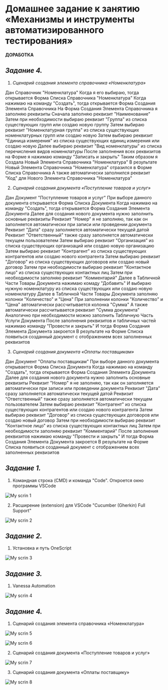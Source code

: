# **Домашнее задание к занятию «Механизмы и инструменты автоматизированного тестирования»**

**ДОРАБОТКА**

## _Задание 4._

1. _Сценарий создания элемента справочника «Номенклатура»_ 
   
Дан Справочник "Номенклатура"
Когда я его выбираю, тогда открывается Форма Списка Справочника "Номенклатура"
Когда нажимаю на команду "Создать", тогда открывается Форма Создания Элемента Справочника
На Форма Создания Элемента Справочника я заполняю реквизиты
Сначала заполняю реквизит "Наименование"
Затем при необходимости выбираю реквизит "Группа" из списка существующих групп или создаю новую группу
Затем выбираю реквизит "Номенклатурная группа" из списка существующих номенклатурных групп или создаю новую
Затем выбираю реквизит "Единица измерения" из списка существующих единиц измерения или создаю новую
Далее выбираю реквизит "Вид номенклатуры" из списка перечисления видов номенклатуры
После заполнения всех реквизитов на Форме я нажимаю команду "Записать и закрыть"
Таким образом я Создала Новый Элемента Справочника "Номенклатура"
В результате Новый Элемента Справочника "Номенклатура" отразился в Форме Списка Справочника
А также автоматически заполнился реквизит "Код" для  Нового Элемента Справочника "Номенклатура"

2. _Сценарий создания документа «Поступление товаров и услуг»_ 
   
Дан Документ "Поступление товаров и услуг"
При выборе данного документа открывается Форма Списка Документа
Когда нажимаю на команду "Создать", тогда открывается Форма Создания Элемента Документа
Далее для создания нового документа нужно заполнить основные реквизиты
Реквизит "Номер" я не заполняю, так как он заполняется автоматически при записи или проведении документа
Реквизит "Дата" сразу заполняется автоматически текущей датой
Реквизит "Ответственный" также сразу заполняется автоматически текущем пользователем
Затем выбираю реквизит "Организация" из списка существующих организаций или создаю новую организацию
Затем выбираю реквизит "Контрагент" из списка существующих контрагентов или создаю нового контрагента
Затем выбираю реквизит "Договор" из списка существующих договоров или создаю новый договор
Затем при необходимости выбираю реквизит "Контактное лицо" из списка существующих контактных лиц
Затем при необходимости заполняю реквизит "Комментарий"
Далее в Табличной Части Товары Документа нажимаю комаду "Добавить"
И выбираю нужную номенклатуру из списка существующих или создаю новую номенклатуру
Далее в Табличной Части Товары Документа заполняю колонки "Количество" и "Цена"
При заполнении колонки "Количество" и "Цена" автоматически рассчитывается колонка "Сумма"
А также автоматически рассчитывается реквизит "Сумма документа"
Аналогично при необходимости можно заполнить Табличную Часть Услуги Документа
После заполнения реквизитов и табличных частей нажимаю команду "Провести и закрыть"
И тогда Форма Создания Элемента Документа закроется
В результате на Форме Списка появиться созданный документ с отображением всех заполненных реквизитов

3. _Сценарий создания документа «Оплаты поставщикам»_

Дан Документ "Оплаты поставщикам"
При выборе данного документа открывается Форма Списка Документа
Когда нажимаю на команду "Создать", тогда открывается Форма Создания Элемента Документа
Далее для создания нового документа нужно заполнить основные реквизиты
Реквизит "Номер" я не заполняю, так как он заполняется автоматически при записи или проведении документа
Реквизит "Дата" сразу заполняется автоматически текущей датой
Реквизит "Ответственный" также сразу заполняется автоматически текущем пользователем
Затем выбираю реквизит "Контрагент" из списка существующих контрагентов или создаю нового контрагента
Затем выбираю реквизит "Договор" из списка существующих договоров или создаю новый договор
Затем при необходимости выбираю реквизит "Контактное лицо" из списка существующих контактных лиц
Затем при необходимости заполняю реквизит "Комментарий"
После заполнения реквизитов нажимаю команду "Провести и закрыть"
И тогда Форма Создания Элемента Документа закроется
В результате на Форме Списка появиться созданный документ с отображением всех заполненных реквизитов
   

## _Задание 1._ 

1. Командная строка (CMD) и команда "Code". Откроется окно программы VSCode
   
![My scrin 1](http://dl4.joxi.net/drive/2023/11/19/0055/3282/3628242/42/06d82dbaa1.jpg)

2. Расширение (extension) для VSCode "Cucumber (Gherkin) Full Support"

![My scrin 2](http://dl4.joxi.net/drive/2023/11/19/0055/3282/3628242/42/73867dd4a2.jpg)

## _Задание 2._ 

1. Установка и путь OneScript
   
![My scrin 3](http://dl4.joxi.net/drive/2023/11/19/0055/3282/3628242/42/5d06a5a976.jpg)

## _Задание 3._ 

1. Vanessa Automation
   
![My scrin 4](http://dl3.joxi.net/drive/2023/11/20/0055/3282/3628242/42/fe181f3757.jpg)

 ## _Задание 4._

1. Сценарий создания элемента справочника «Номенклатура» 
   
![My scrin 5](http://dl3.joxi.net/drive/2023/11/20/0055/3282/3628242/42/2468da5a20.jpg)

![My scrin 6](http://dl3.joxi.net/drive/2023/11/20/0055/3282/3628242/42/380b4af190.jpg)

2. Сценарий создания документа «Поступление товаров и услуг» 
   
![My scrin 7](http://dl3.joxi.net/drive/2023/11/20/0055/3282/3628242/42/204358b781.jpg)

3. Сценарий создания документа «Оплаты поставщику»
   
![My scrin 8](http://dl4.joxi.net/drive/2023/11/20/0055/3282/3628242/42/909ae51a64.jpg)


